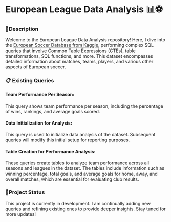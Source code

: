 # European League Data Analysis 📊⚽
### 📝Description
Welcome to the European League Data Analysis repository! Here, I dive into the [European Soccer Database from Kaggle](https://www.kaggle.com/datasets/hugomathien/soccer), performing complex SQL queries that involve Common Table Expressions (CTEs), table transformations, SQL functions, and more. This dataset encompasses detailed information about matches, teams, players, and various other aspects of European soccer.



### 📋 Existing Queries
#### Team Performance Per Season:
This query shows team performance per season, including the percentage of wins, rankings, and average goals scored.

#### Data Initialization for Analysis:
This query is used to initialize data analysis of the dataset. Subsequent queries will modify this initial setup for reporting purposes.

#### Table Creation for Performance Analysis:
These queries create tables to analyze team performance across all seasons and leagues in the dataset. The tables include information such as winning percentage, total goals, and average goals for home, away, and overall matches, which are essential for evaluating club results.



### 🚧Project Status
This project is currently in development. I am continually adding new queries and refining existing ones to provide deeper insights. Stay tuned for more updates!
